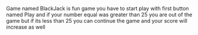 Game named BlackJack is fun game you have to start play with first button named Play and if your number equal was greater than 25 you are out of the game but if its less than 25 you can continue the game and your score will increase as well
